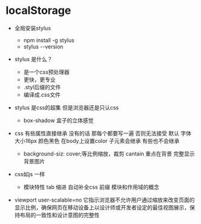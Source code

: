 # localStorage

- 全局安装stylus
   - npm install -g stylus
   - stylus --version
- stylus 是什么？
   - 是一个css预处理器
   - 更快，更专业
   - .styl后缀的文件
   - 编译成.css文件

- stylus 是css的超集
   但是浏览器还是只认css
   - box-shadow 盒子的立体感觉
- css 有些属性直接继承
  没有的话 那每个都要写一遍 否则无法接受
  默认 字体大小16px 颜色黑色
  在body上设置color  子元素会继承
  有些也不会继承

  - background-siz: cover;等比例缩放，裁剪
    cantain 重点在背景 完整显示背景图片

- css如js 一样
  - 模块特性
    tab 缩进 自动补全css 前缀
    模块和作用域的概念

- viewport user-scalable=no
它指示浏览器不允许用户通过缩放来改变页面的显示比例，确保网页在移动设备上以设计师或开发者设定的最佳视图展示，保持布局的一致性和设计意图的完整性